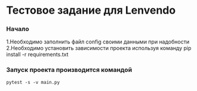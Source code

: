 # Тестовое задание для Lenvendo

### Начало
1.Необходимо заполнить файл config своими данными при надобности
2.Необходимо установить зависимости проекта используя команду pip install -r requirements.txt

### Запуск проекта производится командой 
`pytest -s -v main.py`

